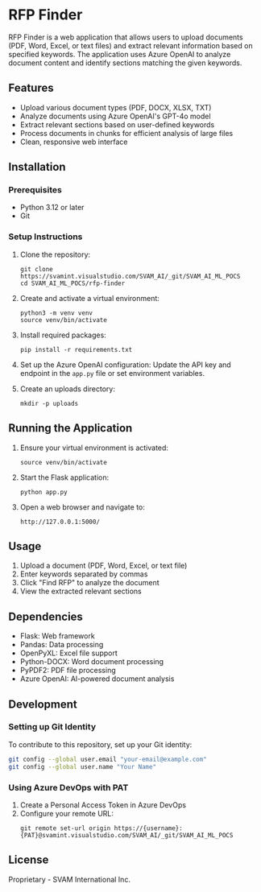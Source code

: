 # RFP Finder

RFP Finder is a web application that allows users to upload documents (PDF, Word, Excel, or text files) and extract relevant information based on specified keywords. The application uses Azure OpenAI to analyze document content and identify sections matching the given keywords.

## Features

- Upload various document types (PDF, DOCX, XLSX, TXT)
- Analyze documents using Azure OpenAI's GPT-4o model
- Extract relevant sections based on user-defined keywords
- Process documents in chunks for efficient analysis of large files
- Clean, responsive web interface

## Installation

### Prerequisites

- Python 3.12 or later
- Git

### Setup Instructions

1. Clone the repository:
   ```
   git clone https://svamint.visualstudio.com/SVAM_AI/_git/SVAM_AI_ML_POCS
   cd SVAM_AI_ML_POCS/rfp-finder
   ```

2. Create and activate a virtual environment:
   ```
   python3 -m venv venv
   source venv/bin/activate
   ```

3. Install required packages:
   ```
   pip install -r requirements.txt
   ```

4. Set up the Azure OpenAI configuration:
   Update the API key and endpoint in the `app.py` file or set environment variables.

5. Create an uploads directory:
   ```
   mkdir -p uploads
   ```

## Running the Application

1. Ensure your virtual environment is activated:
   ```
   source venv/bin/activate
   ```

2. Start the Flask application:
   ```
   python app.py
   ```

3. Open a web browser and navigate to:
   ```
   http://127.0.0.1:5000/
   ```

## Usage

1. Upload a document (PDF, Word, Excel, or text file)
2. Enter keywords separated by commas
3. Click "Find RFP" to analyze the document
4. View the extracted relevant sections

## Dependencies

- Flask: Web framework
- Pandas: Data processing
- OpenPyXL: Excel file support
- Python-DOCX: Word document processing
- PyPDF2: PDF file processing
- Azure OpenAI: AI-powered document analysis

## Development

### Setting up Git Identity

To contribute to this repository, set up your Git identity:

```bash
git config --global user.email "your-email@example.com"
git config --global user.name "Your Name"
```

### Using Azure DevOps with PAT

1. Create a Personal Access Token in Azure DevOps
2. Configure your remote URL:
   ```
   git remote set-url origin https://{username}:{PAT}@svamint.visualstudio.com/SVAM_AI/_git/SVAM_AI_ML_POCS
   ```

## License

Proprietary - SVAM International Inc.
